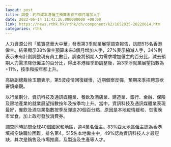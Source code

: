 ```yaml
---
layout: post
title: 調查：約四成本港僱主預算未來三個月增加人手
date: 2022-06-14 11:43:26.000000000 +08:00
link: https://news.rthk.hk/rthk/ch/component/k2/1652935-20220614.htm
categories: rthk
---
```


人力資源公司「萬寶盛華大中華」發表第3季就業展望調查報告，訪問515名香港僱主。結果顯示38%僱主預算未來3個月增加人手，27%表示縮減人手，34%則表示未有計劃調整現有員工數目。調查將預期人力需求增加僱主的百分比，減去預期人力需求降低僱主的百分比，得出本港經季節調整後，第3季淨就業展望指數為+11%，按季和按年都上升。

高級副總裁徐玉珊表示，第5波疫情回復緩慢，近期個案反彈，預期來季招聘意欲審慎樂觀。

以行業劃分，資訊科技及通訊媒體業、餐飲及酒店業、建造業、銀行、金融、保險及房地產業的就業展望指數按年及按季均上升。當中，資訊科技及通訊媒體業表現最好，餐飲及酒店業指數按季反彈逾20個百分點，原因是本地疫情緩和、恢復晚市堂食，加上政府發放消費券。

調查同時訪問全球40個國家和地區，逾4萬名僱主。83%亞太地區僱主認為香港填補空缺職位困難，排名第4。515名本地僱主中，49%認為資訊科技人才最短缺，其次是銷售及市場推廣，及製造及生產等人才。
